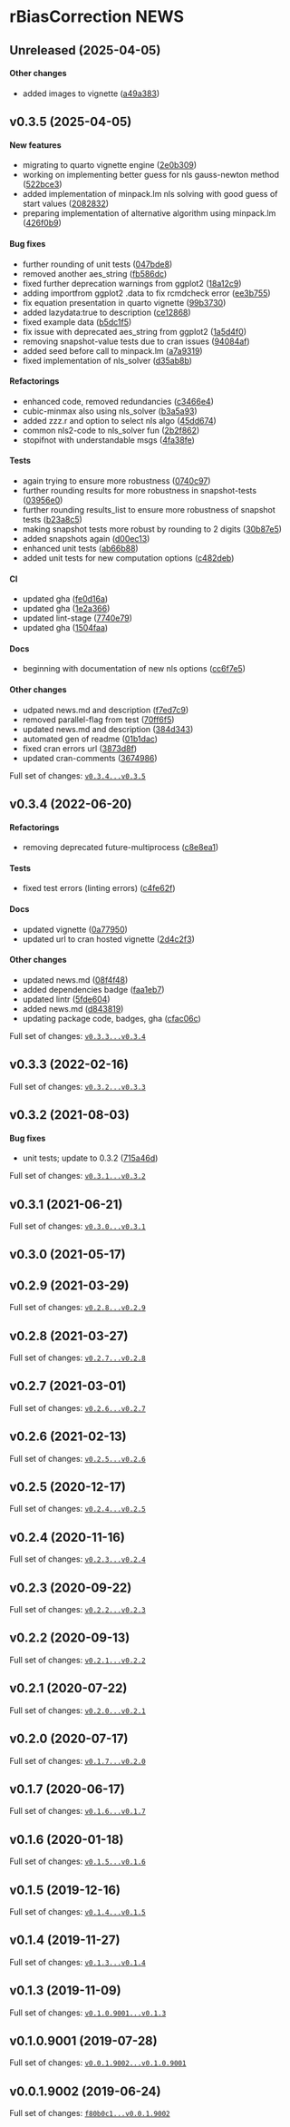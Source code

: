 

# rBiasCorrection NEWS

## Unreleased (2025-04-05)

#### Other changes

-   added images to vignette
    ([a49a383](https://github.com/kapsner/rBiasCorrection/tree/a49a3832d4f3861f41cd995b33693291d503bafd))

## v0.3.5 (2025-04-05)

#### New features

-   migrating to quarto vignette engine
    ([2e0b309](https://github.com/kapsner/rBiasCorrection/tree/2e0b3095aa712a36218634e5e2d365f7026fc349))
-   working on implementing better guess for nls gauss-newton method
    ([522bce3](https://github.com/kapsner/rBiasCorrection/tree/522bce3b4d47b649929c91d4902d9b7b1117f8fc))
-   added implementation of minpack.lm nls solving with good guess of
    start values
    ([2082832](https://github.com/kapsner/rBiasCorrection/tree/2082832f025ee71311aba105e4fcd9351243c0e9))
-   preparing implementation of alternative algorithm using minpack.lm
    ([426f0b9](https://github.com/kapsner/rBiasCorrection/tree/426f0b95881e24bdabdcbd080aaabc0192df076f))

#### Bug fixes

-   further rounding of unit tests
    ([047bde8](https://github.com/kapsner/rBiasCorrection/tree/047bde837112df32d144d50eb7577380f93aff33))
-   removed another aes_string
    ([fb586dc](https://github.com/kapsner/rBiasCorrection/tree/fb586dc8215100107d578d2cd75f11e1a626ff01))
-   fixed further deprecation warnings from ggplot2
    ([18a12c9](https://github.com/kapsner/rBiasCorrection/tree/18a12c98d6d9a36a06e8b2996ac6c2a77f82350a))
-   adding importfrom ggplot2 .data to fix rcmdcheck error
    ([ee3b755](https://github.com/kapsner/rBiasCorrection/tree/ee3b755cf04127258b18166072a9be58ab285d3f))
-   fix equation presentation in quarto vignette
    ([99b3730](https://github.com/kapsner/rBiasCorrection/tree/99b37308cfd4c0208da09ff662b8c8f36ca18621))
-   added lazydata:true to description
    ([ce12868](https://github.com/kapsner/rBiasCorrection/tree/ce12868790cb87436ef8ab805c671fd452657e8a))
-   fixed example data
    ([b5dc1f5](https://github.com/kapsner/rBiasCorrection/tree/b5dc1f567fd92f863d7050154c59cb7b464dd314))
-   fix issue with deprecated aes_string from ggplot2
    ([1a5d4f0](https://github.com/kapsner/rBiasCorrection/tree/1a5d4f01b17f99fb40b2e68c35d4ad16b9f393ae))
-   removing snapshot-value tests due to cran issues
    ([94084af](https://github.com/kapsner/rBiasCorrection/tree/94084afc0d189326cd8a408d767be8f08833be6e))
-   added seed before call to minpack.lm
    ([a7a9319](https://github.com/kapsner/rBiasCorrection/tree/a7a93193e08e6948c11e047d9342135443dfbf40))
-   fixed implementation of nls_solver
    ([d35ab8b](https://github.com/kapsner/rBiasCorrection/tree/d35ab8bcb3b82c097dc9abb528e0a15299e7246a))

#### Refactorings

-   enhanced code, removed redundancies
    ([c3466e4](https://github.com/kapsner/rBiasCorrection/tree/c3466e4e1c150c22cfac31dd55c0eaae686621ab))
-   cubic-minmax also using nls_solver
    ([b3a5a93](https://github.com/kapsner/rBiasCorrection/tree/b3a5a93e8a82d1c32ebc7ee6c32b63bc0a3f9385))
-   added zzz.r and option to select nls algo
    ([45dd674](https://github.com/kapsner/rBiasCorrection/tree/45dd674ee2064b3e694aaadda01c1d751f57d634))
-   common nls2-code to nls_solver fun
    ([2b2f862](https://github.com/kapsner/rBiasCorrection/tree/2b2f8620d4047a3658fd6303f98841485df6871b))
-   stopifnot with understandable msgs
    ([4fa38fe](https://github.com/kapsner/rBiasCorrection/tree/4fa38fe3e9ad38b9bb2a4ae8111f59525a929efb))

#### Tests

-   again trying to ensure more robustness
    ([0740c97](https://github.com/kapsner/rBiasCorrection/tree/0740c9726a58a0cb261cf9b80772515113af0f21))
-   further rounding results for more robustness in snapshot-tests
    ([03956e0](https://github.com/kapsner/rBiasCorrection/tree/03956e056d193eef7cd88b647814aaa714a3c129))
-   further rounding results_list to ensure more robustness of snapshot
    tests
    ([b23a8c5](https://github.com/kapsner/rBiasCorrection/tree/b23a8c58a192e9e2003cd3c46f476bb8948d0d7c))
-   making snapshot tests more robust by rounding to 2 digits
    ([30b87e5](https://github.com/kapsner/rBiasCorrection/tree/30b87e525095943bb2d0917541eb32467193c694))
-   added snapshots again
    ([d00ec13](https://github.com/kapsner/rBiasCorrection/tree/d00ec13d6ab0d3ba83505d2050bfa3faaf75eaf0))
-   enhanced unit tests
    ([ab66b88](https://github.com/kapsner/rBiasCorrection/tree/ab66b884e14120d1e6833612b7a244d2e77e39c6))
-   added unit tests for new computation options
    ([c482deb](https://github.com/kapsner/rBiasCorrection/tree/c482deb40047330e1a641180ad982e0d3f5b9c00))

#### CI

-   updated gha
    ([fe0d16a](https://github.com/kapsner/rBiasCorrection/tree/fe0d16a7e6bcee01c65d7fc4ee8c0038f39996d8))
-   updated gha
    ([1e2a366](https://github.com/kapsner/rBiasCorrection/tree/1e2a366a2ec564ebe92303656bd501ad19ff550d))
-   updated lint-stage
    ([7740e79](https://github.com/kapsner/rBiasCorrection/tree/7740e79b75167dfb4f9d2d81e3113eaaada516a9))
-   updated gha
    ([1504faa](https://github.com/kapsner/rBiasCorrection/tree/1504faa78692a6ff3450748dcbe78d070c90cde3))

#### Docs

-   beginning with documentation of new nls options
    ([cc6f7e5](https://github.com/kapsner/rBiasCorrection/tree/cc6f7e5584f5ef95f9cddea7f500338c5a924079))

#### Other changes

-   udpated news.md and description
    ([f7ed7c9](https://github.com/kapsner/rBiasCorrection/tree/f7ed7c993b2c099b03cb2958d4b83ea7d8541ff8))
-   removed parallel-flag from test
    ([70ff6f5](https://github.com/kapsner/rBiasCorrection/tree/70ff6f549b04d8d39cc66abc58adc920ed4df743))
-   updated news.md and description
    ([384d343](https://github.com/kapsner/rBiasCorrection/tree/384d343b52eb02adc2c2eddf0504e37e1ab3d8d4))
-   automated gen of readme
    ([01b1dac](https://github.com/kapsner/rBiasCorrection/tree/01b1dac2517bb118f32b31bd8fd55c9696a06f0c))
-   fixed cran errors url
    ([3873d8f](https://github.com/kapsner/rBiasCorrection/tree/3873d8f363859990468eee41b94a192d28fda92f))
-   updated cran-comments
    ([3674986](https://github.com/kapsner/rBiasCorrection/tree/3674986988fb2d24976a7a90fdb96f10b65f3d63))

Full set of changes:
[`v0.3.4...v0.3.5`](https://github.com/kapsner/rBiasCorrection/compare/v0.3.4...v0.3.5)

## v0.3.4 (2022-06-20)

#### Refactorings

-   removing deprecated future-multiprocess
    ([c8e8ea1](https://github.com/kapsner/rBiasCorrection/tree/c8e8ea1df3d25c254e90972a0e9664d0b505ad84))

#### Tests

-   fixed test errors (linting errors)
    ([c4fe62f](https://github.com/kapsner/rBiasCorrection/tree/c4fe62f83f4e4a172e0a04654622bd50c3f2e925))

#### Docs

-   updated vignette
    ([0a77950](https://github.com/kapsner/rBiasCorrection/tree/0a779507cc7efebb97cf24ac3d651171ca5e09a4))
-   updated url to cran hosted vignette
    ([2d4c2f3](https://github.com/kapsner/rBiasCorrection/tree/2d4c2f3034a35220bfabc397127cf26d5f17b7f9))

#### Other changes

-   updated news.md
    ([08f4f48](https://github.com/kapsner/rBiasCorrection/tree/08f4f48cf1e58d2a2c56cb9e3a12d699d0ba58ef))
-   added dependencies badge
    ([faa1eb7](https://github.com/kapsner/rBiasCorrection/tree/faa1eb75ebf0227c89383753ad96c15967c4e2fb))
-   updated lintr
    ([5fde604](https://github.com/kapsner/rBiasCorrection/tree/5fde604021ae9dc5f083e6133672398f8b8bae91))
-   added news.md
    ([d843819](https://github.com/kapsner/rBiasCorrection/tree/d84381935bd9e06c9d6f74827d047523c4777d57))
-   updating package code, badges, gha
    ([cfac06c](https://github.com/kapsner/rBiasCorrection/tree/cfac06c04e58ff91c09f81066dc4f02aaf288015))

Full set of changes:
[`v0.3.3...v0.3.4`](https://github.com/kapsner/rBiasCorrection/compare/v0.3.3...v0.3.4)

## v0.3.3 (2022-02-16)

Full set of changes:
[`v0.3.2...v0.3.3`](https://github.com/kapsner/rBiasCorrection/compare/v0.3.2...v0.3.3)

## v0.3.2 (2021-08-03)

#### Bug fixes

-   unit tests; update to 0.3.2
    ([715a46d](https://github.com/kapsner/rBiasCorrection/tree/715a46d9f6517a1ca465fad1aa4b2a52bb1fef9d))

Full set of changes:
[`v0.3.1...v0.3.2`](https://github.com/kapsner/rBiasCorrection/compare/v0.3.1...v0.3.2)

## v0.3.1 (2021-06-21)

Full set of changes:
[`v0.3.0...v0.3.1`](https://github.com/kapsner/rBiasCorrection/compare/v0.3.0...v0.3.1)

## v0.3.0 (2021-05-17)

## v0.2.9 (2021-03-29)

Full set of changes:
[`v0.2.8...v0.2.9`](https://github.com/kapsner/rBiasCorrection/compare/v0.2.8...v0.2.9)

## v0.2.8 (2021-03-27)

Full set of changes:
[`v0.2.7...v0.2.8`](https://github.com/kapsner/rBiasCorrection/compare/v0.2.7...v0.2.8)

## v0.2.7 (2021-03-01)

Full set of changes:
[`v0.2.6...v0.2.7`](https://github.com/kapsner/rBiasCorrection/compare/v0.2.6...v0.2.7)

## v0.2.6 (2021-02-13)

Full set of changes:
[`v0.2.5...v0.2.6`](https://github.com/kapsner/rBiasCorrection/compare/v0.2.5...v0.2.6)

## v0.2.5 (2020-12-17)

Full set of changes:
[`v0.2.4...v0.2.5`](https://github.com/kapsner/rBiasCorrection/compare/v0.2.4...v0.2.5)

## v0.2.4 (2020-11-16)

Full set of changes:
[`v0.2.3...v0.2.4`](https://github.com/kapsner/rBiasCorrection/compare/v0.2.3...v0.2.4)

## v0.2.3 (2020-09-22)

Full set of changes:
[`v0.2.2...v0.2.3`](https://github.com/kapsner/rBiasCorrection/compare/v0.2.2...v0.2.3)

## v0.2.2 (2020-09-13)

Full set of changes:
[`v0.2.1...v0.2.2`](https://github.com/kapsner/rBiasCorrection/compare/v0.2.1...v0.2.2)

## v0.2.1 (2020-07-22)

Full set of changes:
[`v0.2.0...v0.2.1`](https://github.com/kapsner/rBiasCorrection/compare/v0.2.0...v0.2.1)

## v0.2.0 (2020-07-17)

Full set of changes:
[`v0.1.7...v0.2.0`](https://github.com/kapsner/rBiasCorrection/compare/v0.1.7...v0.2.0)

## v0.1.7 (2020-06-17)

Full set of changes:
[`v0.1.6...v0.1.7`](https://github.com/kapsner/rBiasCorrection/compare/v0.1.6...v0.1.7)

## v0.1.6 (2020-01-18)

Full set of changes:
[`v0.1.5...v0.1.6`](https://github.com/kapsner/rBiasCorrection/compare/v0.1.5...v0.1.6)

## v0.1.5 (2019-12-16)

Full set of changes:
[`v0.1.4...v0.1.5`](https://github.com/kapsner/rBiasCorrection/compare/v0.1.4...v0.1.5)

## v0.1.4 (2019-11-27)

Full set of changes:
[`v0.1.3...v0.1.4`](https://github.com/kapsner/rBiasCorrection/compare/v0.1.3...v0.1.4)

## v0.1.3 (2019-11-09)

Full set of changes:
[`v0.1.0.9001...v0.1.3`](https://github.com/kapsner/rBiasCorrection/compare/v0.1.0.9001...v0.1.3)

## v0.1.0.9001 (2019-07-28)

Full set of changes:
[`v0.0.1.9002...v0.1.0.9001`](https://github.com/kapsner/rBiasCorrection/compare/v0.0.1.9002...v0.1.0.9001)

## v0.0.1.9002 (2019-06-24)

Full set of changes:
[`f80b0c1...v0.0.1.9002`](https://github.com/kapsner/rBiasCorrection/compare/f80b0c1...v0.0.1.9002)
